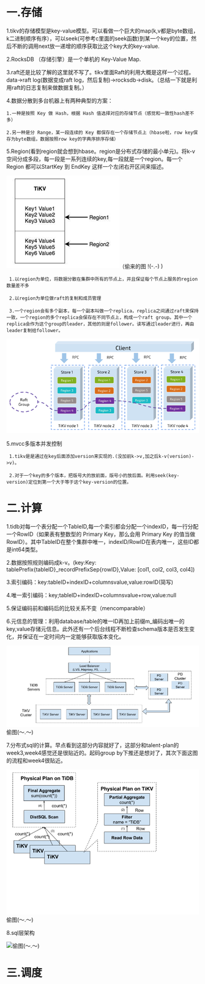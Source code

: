 # 一.存储

1.tikv的存储模型是key-value模型。可以看做一个巨大的map(k,v都是byte数组，k二进制顺序有序），可以seek(可参考c里面的seek函数)到某一个key的位置，然后不断的调用next放一递增的顺序获取比这个key大的key-value.

2.RocksDB （存储引擎）是一个单机的 Key-Value Map.

3.raft还是比较了解的这里就不写了。tikv里面Raft的利用大概是这样一个过程。
data->raft log(数据变成raft log，然后复制)->rocksdb->disk。（总结一下就是利用raft的日志复制来做数据复制。）

4.数据分散到多台机器上有两种典型的方案：

    1.一种是按照 Key 做 Hash，根据 Hash 值选择对应的存储节点（感觉和一致性hash差不多）
    
    2.另一种是分 Range，某一段连续的 Key 都保存在一个存储节点上（hbase啦，row key保存为byte数组，数据按照row key的字典序排序存储）
    
5.Region(看到region就会想到hbase。region是分布式存储的最小单元)。将k-v空间分成多段，每一段是一系列连续的key,每一段就是一个region。每一个 Region 都可以StartKey 到 EndKey 这样一个左闭右开区间来描述。

![](v2-50c0dbe1ddd1744817b9b658120d2613_hd.jpg)（偷来的图  !(-.-)  )
     
     1.以region为单位，将数据分散在集群中所有的节点上，并且保证每个节点上服务的region数量差不多
     
     2.以region为单位做raft的复制和成员管理
     
     3.一个region会有多个副本，每一个副本叫做一个replica，replica之间通过raft来保持一致，一个region的多个replica会保存在不同节点上，构成一个raft group。其中一个replica会作为这个group的leader，其他的则是follower。读写通过leader进行，再由leader复制给follower。
     
![](4.png)

5.mvcc多版本并发控制

     1.tikv是是通过在key后面添加version来实现的.(没加前k->v,加之后k-v(version)->v)。
     
     2.对于一个key的多个版本，把版号大的放前面，版号小的放后面。利用seek(key-version)定位到第一个大于等于这个key-version的位置。

# 二.计算

1.tidb对每一个表分配一个TableID,每一个索引都会分配一个indexID，每一行分配一个RowID（如果表有整数型的 Primary Key，那么会用 Primary Key 的值当做 RowID）。其中TableID在整个集群中唯一，indexID/RowID在表内唯一，这些ID都是int64类型。

2.数据按照规则编码成k-v。(key:Key: tablePrefix{tableID}_recordPrefixSep{rowID},Value: [col1, col2, col3, col4])

3.索引编码：key:tableID+indexID+columnsvalue,value:rowID(简写)

4.唯一索引编码：key;tableID+indexID+columnsvalue+row,value:null

5.保证编码前和编码后的比较关系不变（mencomparable）

6.元信息的管理：利用database/table的唯一ID再加上前缀m_编码出唯一的key,value存储元信息。此外还有一个后台线程不断检查schema版本是否发生变化，并保证在一定时间内一定能够获取版本变化。

![](2.png)偷图(～.～)

7.分布式sql的计算。早点看到这部分内容就好了，这部分和talent-plan的week3,week4感觉还是很贴近的。起码group by下推还是想对了，其次下面这图的流程和week4很贴近。

![](1.png)偷图(～.～)

8.sql层架构

![](3.png)偷图(～.～)

# 三.调度







     

     


